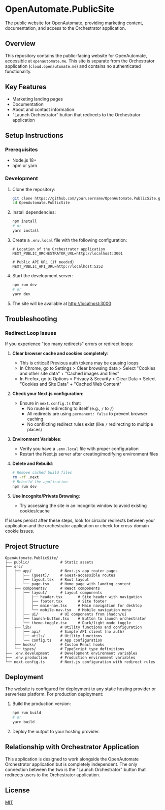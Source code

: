 # OpenAutomate.PublicSite

The public website for OpenAutomate, providing marketing content, documentation, and access to the Orchestrator application.

## Overview

This repository contains the public-facing website for OpenAutomate, accessible at `openautomate.me`. This site is separate from the Orchestrator application (`cloud.openautomate.me`) and contains no authenticated functionality.

## Key Features

- Marketing landing pages
- Documentation
- About and contact information
- "Launch Orchestrator" button that redirects to the Orchestrator application

## Setup Instructions

### Prerequisites

- Node.js 18+
- npm or yarn

### Development

1. Clone the repository:

   ```bash
   git clone https://github.com/yourusername/OpenAutomate.PublicSite.git
   cd OpenAutomate.PublicSite
   ```

2. Install dependencies:

   ```bash
   npm install
   # or
   yarn install
   ```

3. Create a `.env.local` file with the following configuration:

   ```
   # Location of the Orchestrator application
   NEXT_PUBLIC_ORCHESTRATOR_URL=http://localhost:3001

   # Public API URL (if needed)
   NEXT_PUBLIC_API_URL=http://localhost:5252
   ```

4. Start the development server:

   ```bash
   npm run dev
   # or
   yarn dev
   ```

5. The site will be available at [http://localhost:3000](http://localhost:3000)

## Troubleshooting

### Redirect Loop Issues

If you experience "too many redirects" errors or redirect loops:

1. **Clear browser cache and cookies completely**:

   - This is critical! Previous auth tokens may be causing loops
   - In Chrome, go to Settings > Clear browsing data > Select "Cookies and other site data" + "Cached images and files"
   - In Firefox, go to Options > Privacy & Security > Clear Data > Select "Cookies and Site Data" + "Cached Web Content"

2. **Check your Next.js configuration**:

   - Ensure in `next.config.ts` that:
     - No route is redirecting to itself (e.g., `/` to `/`)
     - All redirects are using `permanent: false` to prevent browser caching
     - No conflicting redirect rules exist (like `/` redirecting to multiple places)

3. **Environment Variables**:

   - Verify you have a `.env.local` file with proper configuration
   - Restart the Next.js server after creating/modifying environment files

4. **Delete and Rebuild**:

   ```bash
   # Remove cached build files
   rm -rf .next
   # Rebuild the application
   npm run dev
   ```

5. **Use Incognito/Private Browsing**:
   - Try accessing the site in an incognito window to avoid existing cookies/cache

If issues persist after these steps, look for circular redirects between your application and the orchestrator application or check for cross-domain cookie issues.

## Project Structure

```
OpenAutomate.PublicSite/
├── public/              # Static assets
├── src/
│   ├── app/             # Next.js app router pages
│   │   ├── (guest)/     # Guest-accessible routes
│   │   ├── layout.tsx   # Root layout
│   │   └── page.tsx     # Home page with landing content
│   ├── components/      # React components
│   │   ├── layout/      # Layout components
│   │   │   ├── header.tsx       # Site header with navigation
│   │   │   ├── footer.tsx       # Site footer
│   │   │   ├── main-nav.tsx     # Main navigation for desktop
│   │   │   └── mobile-nav.tsx   # Mobile navigation menu
│   │   ├── ui/          # UI components from shadcn/ui
│   │   ├── launch-button.tsx    # Button to launch orchestrator
│   │   └── theme-toggle.tsx     # Dark/light mode toggle
│   ├── lib/             # Utility functions and configuration
│   │   ├── api/         # Simple API client (no auth)
│   │   ├── utils/       # Utility functions
│   │   └── config.ts    # App configuration
│   ├── hooks/           # Custom React hooks
│   └── types/           # TypeScript type definitions
├── .env.development     # Development environment variables
├── .env.production      # Production environment variables
└── next.config.ts       # Next.js configuration with redirect rules
```

## Deployment

The website is configured for deployment to any static hosting provider or serverless platform. For production deployment:

1. Build the production version:

   ```bash
   npm run build
   # or
   yarn build
   ```

2. Deploy the output to your hosting provider.

## Relationship with Orchestrator Application

This application is designed to work alongside the OpenAutomate Orchestrator application but is completely independent. The only connection between the two is the "Launch Orchestrator" button that redirects users to the Orchestrator application.

## License

[MIT](LICENSE)
